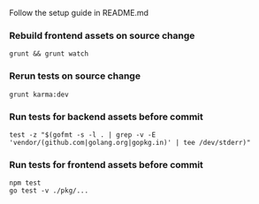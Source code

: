Follow the setup guide in README.md

### Rebuild frontend assets on source change
```
grunt && grunt watch
```

### Rerun tests on source change
```
grunt karma:dev
```

### Run tests for backend assets before commit
```
test -z "$(gofmt -s -l . | grep -v -E 'vendor/(github.com|golang.org|gopkg.in)' | tee /dev/stderr)"
```

### Run tests for frontend assets before commit
```
npm test
go test -v ./pkg/...
```
